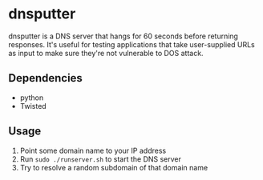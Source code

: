 dnsputter
=========

dnsputter is a DNS server that hangs for 60 seconds before returning responses. It's useful for testing applications that take user-supplied URLs as input to make sure they're not vulnerable to DOS attack.

Dependencies
----

* python
* Twisted

Usage
---
1. Point some domain name to your IP address
2. Run `sudo ./runserver.sh` to start the DNS server
3. Try to resolve a random subdomain of that domain name
